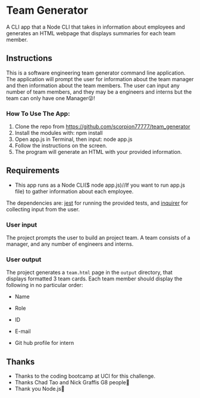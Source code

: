 # Team Generator

A CLI app that a Node CLI that takes in information about employees and generates an HTML webpage that displays summaries for each team member.


## Instructions

This is a software engineering team generator command line application. The application will prompt the user for information about the team manager and then information about the team members. The user can input any number of team members, and they may be a engineers and interns but the team can only have one Manager😜!

### How To Use The App:
1. Clone the repo from https://github.com/scorpion77777/team_generator
2. Install the modules with: npm install
3. Open app.js in Terminal, then input: node app.js
4. Follow the instructions on the screen. 
5. The program will generate an HTML with your provided information.

## Requirements

* This app runs as a Node CLI($ node app.js)//If you want to run app.js file) to gather information about each employee.

The dependencies are: [jest](https://jestjs.io/) for running the provided tests, and [inquirer](https://www.npmjs.com/package/inquirer) for collecting input from the user.


### User input

The project prompts the user to build an project team. A
team consists of a manager, and any number of engineers and interns.

### User output


The project generates a `team.html` page in the `output` directory, that displays  formatted 3 team cards. Each team member should display the following in no particular order:

  * Name

  * Role

  * ID
  
  * E-mail
  
  * Git hub profile for intern


## Thanks

* Thanks to the coding bootcamp at UCI for this challenge.
* Thanks Chad Tao and Nick Graffis G8 people👏
* Thank you Node.js🙏

